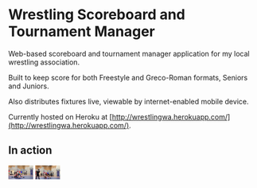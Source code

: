 # Wrestling Scoreboard and Tournament Manager
Web-based scoreboard and tournament manager application for my local wrestling association. 

Built to keep score for both Freestyle and Greco-Roman formats, Seniors and Juniors. 

Also distributes fixtures live, viewable by internet-enabled  mobile device.

Currently hosted on Heroku at
[http://wrestlingwa.herokuapp.com/](http://wrestlingwa.herokuapp.com/).

## In action

<img src='https://raw.githubusercontent.com/dyota257/wrestlingscoreboard/master/images/liveshot1.png' width='50em'>
<img src='https://raw.githubusercontent.com/dyota257/wrestlingscoreboard/master/images/liveshot2.png' width='50em'>